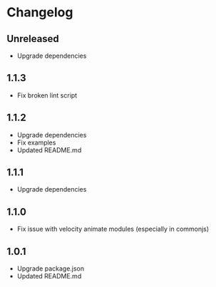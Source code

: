 # Changelog

## Unreleased
- Upgrade dependencies

## 1.1.3
- Fix broken lint script

## 1.1.2
- Upgrade dependencies
- Fix examples
- Updated README.md

## 1.1.1
- Upgrade dependencies

## 1.1.0
- Fix issue with velocity animate modules (especially in commonjs)

## 1.0.1
- Upgrade package.json
- Updated README.md
